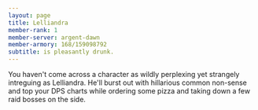 ```yaml
---
layout: page
title: Lelliandra
member-rank: 1
member-server: argent-dawn
member-armory: 168/159098792
subtitle: is pleasantly drunk.
---
```


You haven't come across a character as wildly perplexing yet strangely intreguing as Lelliandra.  He'll burst out with hillarious common non-sense and top your DPS charts while ordering some pizza and taking down a few raid bosses on the side.
